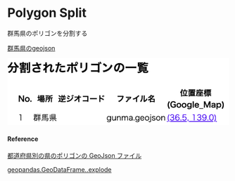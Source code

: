 Polygon Split
===============


群馬県のポリゴンを分割する

[群馬県のgeojson](https://github.com/ohwada/World_Countries/blob/main/geojson/japan_prefectures/geojson/gunma.geojson)

![split_log](https://github.com/ohwada/World_Countries/blob/main/geoPandas/polygon_explode/gunma/polygon_split/screenshots/split_log.png)

#### Reference

[都道府県別の県のポリゴンの GeoJson ファイル](https://github.com/ohwada/World_Countries/tree/main/geojson/japan_prefectures)

[geopandas.GeoDataFrame..explode](https://geopandas.org/en/stable/docs/reference/api/geopandas.GeoDataFrame.explode.html)
